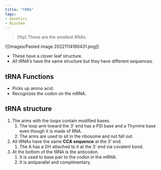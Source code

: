 ```yaml
---
title: "tRNA"
tags:
- Genetics
- Biochem
---
```

>[!tip]  These are the smallest RNAs

![[Images/Pasted image 20221114190431.png]]
- These have a clover leaf structure.
- All tRNA's have the same structure but they have different sequences.

## tRNA Functions
- Picks up amino acid.
- Recognizes the codon on the mRNA.

## tRNA structure
1. The arms with the loops contain modified bases.
	1. The loop arm toward the 3' end has a PSI base and a Thymine base even though it is made of RNA.
	2. The arms are used to sit in the ribosome and not fall out.
2. All tRNAs have the same **CCA sequence**  at the 3' end.
	1. The A has a OH attached to it at the 3' end via covalent bond.
3. At the bottom of the tRNA is the anticodon.
	1. It is used to base pair to the codon in the mRNA.
	2. It is antiparallel and complimentary.